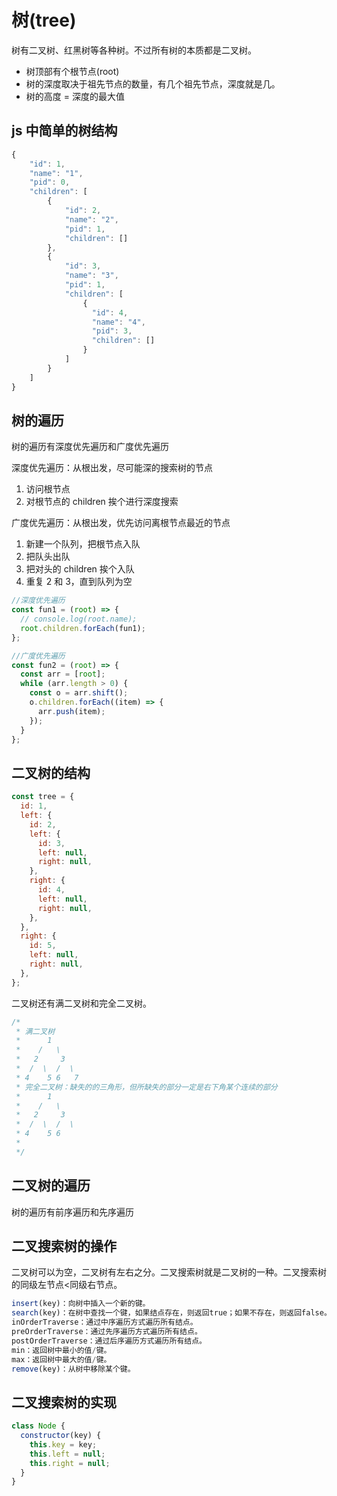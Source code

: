 # 树(tree)

树有二叉树、红黑树等各种树。不过所有树的本质都是二叉树。

- 树顶部有个根节点(root)
- 树的深度取决于祖先节点的数量，有几个祖先节点，深度就是几。
- 树的高度 = 深度的最大值

## js 中简单的树结构

```js
{
    "id": 1,
    "name": "1",
    "pid": 0,
    "children": [
        {
            "id": 2,
            "name": "2",
            "pid": 1,
            "children": []
        },
        {
            "id": 3,
            "name": "3",
            "pid": 1,
            "children": [
                {
                  "id": 4,
                  "name": "4",
                  "pid": 3,
                  "children": []
                }
            ]
        }
    ]
}
```

## 树的遍历

树的遍历有深度优先遍历和广度优先遍历

深度优先遍历：从根出发，尽可能深的搜索树的节点

1. 访问根节点
2. 对根节点的 children 挨个进行深度搜索

广度优先遍历：从根出发，优先访问离根节点最近的节点

1. 新建一个队列，把根节点入队
2. 把队头出队
3. 把对头的 children 挨个入队
4. 重复 2 和 3，直到队列为空

```js
//深度优先遍历
const fun1 = (root) => {
  // console.log(root.name);
  root.children.forEach(fun1);
};

//广度优先遍历
const fun2 = (root) => {
  const arr = [root];
  while (arr.length > 0) {
    const o = arr.shift();
    o.children.forEach((item) => {
      arr.push(item);
    });
  }
};
```

## 二叉树的结构

```js
const tree = {
  id: 1,
  left: {
    id: 2,
    left: {
      id: 3,
      left: null,
      right: null,
    },
    right: {
      id: 4,
      left: null,
      right: null,
    },
  },
  right: {
    id: 5,
    left: null,
    right: null,
  },
};
```

二叉树还有满二叉树和完全二叉树。

```js
/*
 * 满二叉树
 * ⁠     1
 * ⁠   /   \
 * ⁠  2     3
 *  /  \⁠  /  \
 * ⁠4    5 6   7
 * 完全二叉树：缺失的的三角形，但所缺失的部分一定是右下角某个连续的部分
 * ⁠     1
 * ⁠   /   \
 * ⁠  2     3
 *  /  \⁠  /  \
 * ⁠4    5 6   
 *
 */
```

## 二叉树的遍历

树的遍历有前序遍历和先序遍历

## 二叉搜索树的操作

二叉树可以为空，二叉树有左右之分。二叉搜索树就是二叉树的一种。二叉搜索树的同级左节点<同级右节点。

```js
insert(key)：向树中插入一个新的键。
search(key)：在树中查找一个键，如果结点存在，则返回true；如果不存在，则返回false。
inOrderTraverse：通过中序遍历方式遍历所有结点。
preOrderTraverse：通过先序遍历方式遍历所有结点。
postOrderTraverse：通过后序遍历方式遍历所有结点。
min：返回树中最小的值/键。
max：返回树中最大的值/键。
remove(key)：从树中移除某个键。
```

## 二叉搜索树的实现

```js
class Node {
  constructor(key) {
    this.key = key;
    this.left = null;
    this.right = null;
  }
}
```
